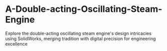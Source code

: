# A-Double-acting-Oscillating-Steam-Engine
Explore the double-acting oscillating steam engine's design intricacies using SolidWorks, merging tradition with digital precision for engineering excellence
